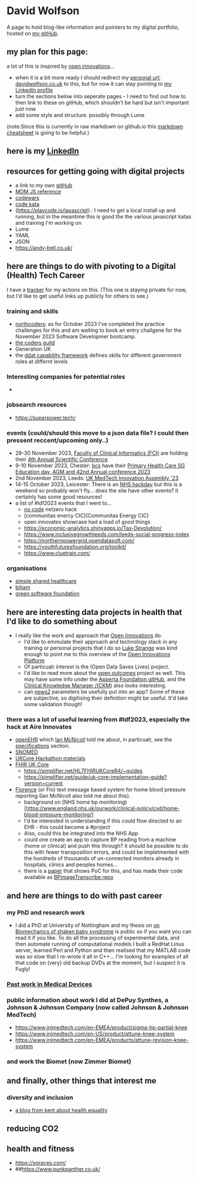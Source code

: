 # David Wolfson
A page to hold blog-like information and pointers to my digital portfolio, hosted on [my gitHub](https://github.com/WolfieKnee/).
## my plan for this page:
a lot of this is inspired by [open innovations](https://open-innovations.org/)...
* when it is a bit more ready I should redirect my [personal url: davidwolfson.co.uk](davidwolfson.co.uk) to this, but for now it can stay pointing to [my LinkedIn profile](https://www.linkedin.com/in/david-wolfson-6149a38/)
* turn the sections below into seperate pages - I need to find out how to then link to these on gitHub, which shouldn't be hard but isn't important just now
* add some style and structure. possibly through Lume

(note:Since this is currently in raw markdown on github.io this [markdown cheatsheet](https://github.com/adam-p/markdown-here/wiki/Markdown-Cheatsheet#html) is going to be helpful.)

## here is my [LinkedIn](https://www.linkedin.com/in/david-wolfson-6149a38/ "LinkedIn")

## resources for getting going with digital projects
 * a link to my own [gitHub](https://github.com/WolfieKnee/)
 * [MDM JS reference](https://developer.mozilla.org/en-US/docs/Web/JavaScript)
 * [codewars](https://www.codewars.com/)
 * [code kata](http://codekata.com/)
 * (https://playcode.io/javascript) : I need to get a local install up and running, but in the meantime this is good the the various javascript katas and training I'm working on
 * Lume
 * YAML
 * JSON
 * https://andy-bell.co.uk/


## here are things to do with pivoting to a Digital (Health) Tech Career
I have a [tracker](https://docs.google.com/spreadsheets/d/1gVUXxEQxiFwOGSN3j87z4kNrJ43kaHIns3qNJZ93_lk/edit?usp=sharing) for my actions on this. (This one is staying private for now, but I'd like to get useful links up publicly for others to see.) 
### training and skills
 * [northcoders](https://northcoders.com/our-courses/coding-bootcamp): as for October 2023 I've completed the practice challenges for this and am waiting to book an entry challgene for the November 2023 Software Developmer bootcamp. 
 * [the coders guild](https://thecodersguild.org.uk/course-directory/#courses)
 * Generation UK
 * the [ddat capability framework](https://ddat-capability-framework.service.gov.uk/) defines skills for different government roles at differnt levels
### Interesting companies for potential roles
 * 
### jobsearch resources
* https://superpower.tech/

### events (could/should this move to a json data file? I could then pressent reccent/upcoming only..)
* 29-30 November 2023, [Faculty of Clinical Informatics (FCI)](https://fci.org.uk/) are holding their [4th Annual Scientific Conference](https://fci.org.uk/events/fci-annual-scientific-conference-2023.html)
* 9-10 November 2023, Chester: [bcs](https://www.bcs.org/) have their [Primary Health Care SG Education day, AGM and 42nd Annual conference 2023](https://www.bcs.org/membership-and-registrations/member-communities/primary-health-care-specialist-group/conferences-and-events/phcsg-agm-and-annual-conference-2023/)
* 2nd November 2023, Leeds: [UK MedTech Innovation Assembly '23](https://halstongroup.co/events/medtech-innovation-assembly/)
* 14-15 October 2023, Leicester: There is an [NHS hackday](https://nhshackday.com/events/2023/10/leicester) but this is a weekend so probably won't fly... does the site have other events? it certainly has some good resources!
* a list of #ldf2023 events that I went to...
   * [no code](https://www.nocodelab.co.uk/) netzero hack
    * [communitas enercy CIC](Communitas Energy CIC) 
  * open innovates showcase had a load of good things
   * https://economic-analytics.shinyapps.io/Tax-Devolution/
   * https://www.inclusivegrowthleeds.com/leeds-social-progress-index
   * https://northernpowergrid.opendatasoft.com/
   * https://youthfuturesfoundation.org/toolkit/
   * https://www.cluetrain.com/
 

### organisations
 * [simple shared healthcare](https://www.simple.uk.net/)
 * [bitjam](https://bitjam.org.uk/)
 * [green software foundation](https://greensoftware.foundation/)

## here are interesting data projects in health that I'd like to do something about
 * I really like the work and approach that [Open Innovations](https://open-innovations.org/) do.
   * I'd like to emmulate their approach and technology stack in any training or personal projects that I do so [Luke Strange](https://open-innovations.org/search/?author=lstrange) was kind enough to point me to this overview of the [Open Innovations Platform](https://open-innovations.github.io/platform/)
   * Of particualr interest is the (Open Data Saves Lives) project.
   * I'd like to read more about the [open outcomes](ahttps://apperta.org/openOutcomes/) project as well. This may have some info under the [Apperta Foundation gitHub](https://github.com/AppertaFoundation), and the [Clinical Knowledge Manager /(CKM)](https://ckm.apperta.org/ckm/) also looks interesting.
   * can [news2](https://www.rcplondon.ac.uk/projects/outputs/national-early-warning-score-news-2) parameters be usefully put into an app? Some of these are subjective, so digitising their definition might be useful. It'd take some validation though! 

### there was a lot of useful learning from #ldf2023, especially the hack at Aire Innovates 
 * [openEHR](https://openehr.org/) which [Ian McNicoll](https://www.linkedin.com/in/ianmcnicoll/) told me about, in particualr, see the [specifications](https://specifications.openehr.org/) section.
 * [SNOMED](https://www.snomed.org/)
 * [UKCore Hackathon materials](https://simplifier.net/guide/UKCore-Hackathon/)
 * [FHIR UK Core](https://digital.nhs.uk/services/fhir-uk-core)
   * https://simplifier.net/HL7FHIRUKCoreR4/~guides
   * https://simplifier.net/guide/uk-core-implementation-guide?version=current
 * [Florence](https://florence.community/) (or Flo) text message based system for home blood pressure reporting (Ian McNicoll also told me about this).
   * background on [NHS home bp monitoring)[https://www.england.nhs.uk/ourwork/clinical-policy/cvd/home-blood-pressure-monitoring/] 
   * I'd be interested in understanding if this could flow directed to an EHR - this could become a #project
   * Also, could this be integrated into the NHS App
   * could one create an app to capture BP reading from a machine (home or clinical) and push this through? it should be possible to do this with fewer transposition errors, and could be impletmented with the hundreds of thousands of un-connected monitors already in hospitals, clinics and peoples homes...
   * there is a [paper](https://www.frontiersin.org/articles/10.3389/frai.2021.543176/full) that shows PoC for this, and has made their code available as [BPimageTranscribe repo](https://github.com/cliffordlab/BPimageTranscribe)

## and here are things to do with past career
### my PhD and research work
  * I did a PhD at University of Nottingham and my thesis on [on Biomechanics of shaken baby syndrome](https://eprints.nottingham.ac.uk/11217/) is public so if you want you can read it if you like. To do all the processing of experimental data, and then automate running of computational models I built a RedHat Linux server, learned Perl and Python and then realised that my MATLAB code was so slow that I re-wrote it all in C++... I'm looking for examples of all that code on (very) old backup DVDs at the moment, but I suspect it is Fugly!
### [Past work in Medical Devices](medicalDevices.md)
### public information about work I did at DePuy Synthes, a Johnson & Johnson Company (now called Johnson & Johnson MedTech)
* https://www.jnjmedtech.com/en-EMEA/product/sigma-hp-partial-knee
* https://www.jnjmedtech.com/en-US/product/attune-knee-system
* https://www.jnjmedtech.com/en-EMEA/products/attune-revision-knee-system
### and work the Biomet (now Zimmer Biomet)


## and finally, other things that interest me
### diversity and inclusion
* [a blog from kent about health equality](https://kenthealthinequalityuk.wordpress.com/2023/08/29/reducing-inequality-and-variations/)

## reducing CO2

## health and fitness
* https://xoraces.com/
* ##https://www.punkpanther.co.uk/
